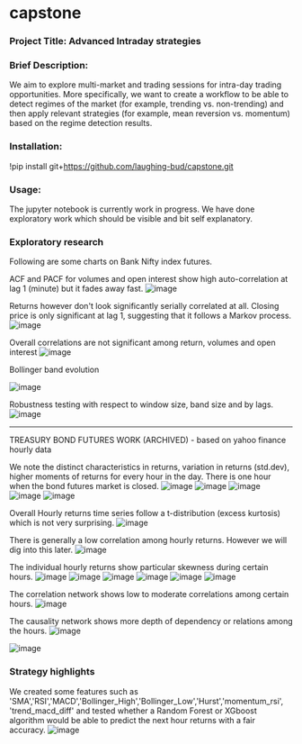 # capstone
### Project Title: Advanced Intraday strategies

### **Brief Description**: 
We aim to explore multi-market and trading sessions for intra-day trading opportunities.  More specifically, we want to create a workflow to be able to detect regimes of the market (for example, trending vs. non-trending) and then apply relevant strategies (for example, mean reversion vs. momentum) based on the regime detection results.

### **Installation**: 
!pip install git+https://github.com/laughing-bud/capstone.git

### **Usage**:
The jupyter notebook is currently work in progress. We have done exploratory work which should be visible and bit self explanatory.

### Exploratory research
Following are some charts on Bank Nifty index futures.

ACF and PACF for volumes and open interest show high auto-correlation at lag 1 (minute) but it fades away fast.
![image](https://github.com/user-attachments/assets/0f7a80ad-d9c7-4a5b-83cd-d9184b7678b9)

Returns however don't look significantly serially correlated at all. Closing price is only significant at lag 1, suggesting that it follows a Markov process.
![image](https://github.com/user-attachments/assets/d3c1223d-c782-489e-8c83-3e1694e5db05)

Overall correlations are not significant among return, volumes and open interest
![image](https://github.com/user-attachments/assets/19a20b24-1c51-44e6-a627-591c9df036d9)

Bollinger band evolution

![image](https://github.com/user-attachments/assets/2e8935ea-2ec4-4d7a-8627-66197e385b03)

Robustness testing with respect to window size, band size and by lags.
![image](https://github.com/user-attachments/assets/3e948d59-faa7-4b5a-b3ba-dfae2b81ec87)

--------------------------------------------------------------------------------------------------------------------------------
TREASURY BOND FUTURES WORK (ARCHIVED) - based on yahoo finance hourly data

We note the distinct characteristics in returns, variation in returns (std.dev), higher moments of returns for every hour in the day. There is one hour when the bond futures market is closed. 
![image](https://github.com/user-attachments/assets/3df6f7fc-3a71-4c7a-8270-c136175827ef)
![image](https://github.com/user-attachments/assets/3bc7ddb1-215b-4b94-a353-15c79e2b9b2a)
![image](https://github.com/user-attachments/assets/92e470d0-fda2-4cb0-aa03-3391ece9fa1d)
![image](https://github.com/user-attachments/assets/516f67ea-38ac-49a8-83d3-cca7162d070d)
![image](https://github.com/user-attachments/assets/fab03ff2-12f7-44d4-a8db-7ffbc61914e4)

Overall Hourly returns time series follow a t-distribution (excess kurtosis) which is not very surprising.
![image](https://github.com/user-attachments/assets/ffee704c-2a4a-4cba-bccd-2854ccff6e29)

There is generally a low correlation among hourly returns. However we will dig into this later.
![image](https://github.com/user-attachments/assets/0d71c2fb-2b7a-42d4-b5c6-dce8834b20e1)

The individual hourly returns show particular skewness during certain hours.
![image](https://github.com/user-attachments/assets/bb0c5b68-2bd8-403b-8121-62ada083e619)
![image](https://github.com/user-attachments/assets/cb88a757-8465-48dc-8579-99aff5ab9153)
![image](https://github.com/user-attachments/assets/3f94b280-c539-4aba-a295-fb644ffbb909)
![image](https://github.com/user-attachments/assets/3b98c0ae-e64f-4adb-9b1a-0fa816391d14)
![image](https://github.com/user-attachments/assets/d80cb2d8-f587-4e86-b60b-c2f198ccb937)
![image](https://github.com/user-attachments/assets/dd6c65df-5615-4616-b939-b938b268671c)

The correlation network shows low to moderate correlations among certain hours.
![image](https://github.com/user-attachments/assets/71def29b-0696-4c9c-b5e6-1b66068c1ff5)

The causality network shows more depth of dependency or relations among the hours.
![image](https://github.com/user-attachments/assets/3b3432f4-2a19-40ab-bda3-a98f726a44bd)

![image](https://github.com/user-attachments/assets/76db04f4-5e1e-4b7f-b324-1fe70049413e)


### Strategy highlights 
We created some features such as 'SMA','RSI','MACD','Bollinger_High','Bollinger_Low','Hurst','momentum_rsi', 'trend_macd_diff' and tested whether a Random Forest or XGboost algorithm would be able to predict the next hour returns with a fair accuracy.
![image](https://github.com/user-attachments/assets/cd0c7bfc-7ff7-4d52-9bc7-a3313aeed615)

